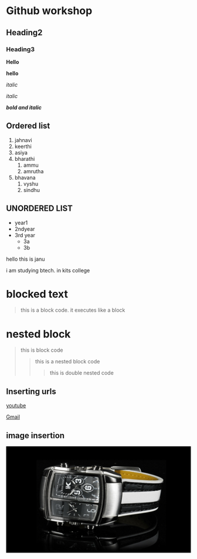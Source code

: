 # Github workshop
## Heading2
### Heading3
**Hello**

__hello__

*italic*

_italic_

_**bold and italic**_

## Ordered list
1. jahnavi
2. keerthi
3. asiya
4. bharathi
    1. ammu
    2. amrutha
5. bhavana
      1. vyshu
      1. sindhu
  
## UNORDERED LIST
- year1
- 2ndyear
- 3rd year
    * 3a
    * 3b
    
hello this is janu

i am studying btech.
in kits college

# blocked text
>this is a block code. 
it executes like a block

# nested block
>this is block code
>>this is a nested block code
>>>this is double nested code

## Inserting urls
[youtube](https://www.youtube.com/)

[Gmail](https://www.gmail.com/)

## image insertion

![image of watch](https://github.com/Javvaji-Lakshmi-Jahnavi/Jahnavi/blob/main/watch.jpg)
